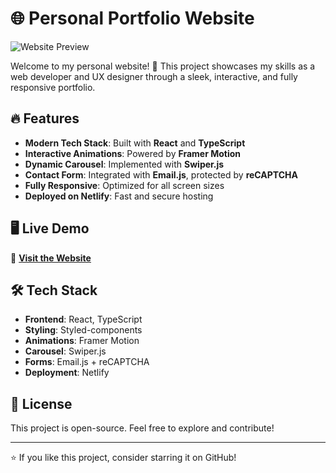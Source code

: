 # 🌐 Personal Portfolio Website  

![Website Preview](https://private-user-images.githubusercontent.com/111671370/423630432-3d188e21-ba50-4d9f-9887-2cf9dfc460fb.gif?jwt=eyJhbGciOiJIUzI1NiIsInR5cCI6IkpXVCJ9.eyJpc3MiOiJnaXRodWIuY29tIiwiYXVkIjoicmF3LmdpdGh1YnVzZXJjb250ZW50LmNvbSIsImtleSI6ImtleTUiLCJleHAiOjE3NDIyMzg0OTUsIm5iZiI6MTc0MjIzODE5NSwicGF0aCI6Ii8xMTE2NzEzNzAvNDIzNjMwNDMyLTNkMTg4ZTIxLWJhNTAtNGQ5Zi05ODg3LTJjZjlkZmM0NjBmYi5naWY_WC1BbXotQWxnb3JpdGhtPUFXUzQtSE1BQy1TSEEyNTYmWC1BbXotQ3JlZGVudGlhbD1BS0lBVkNPRFlMU0E1M1BRSzRaQSUyRjIwMjUwMzE3JTJGdXMtZWFzdC0xJTJGczMlMkZhd3M0X3JlcXVlc3QmWC1BbXotRGF0ZT0yMDI1MDMxN1QxOTAzMTVaJlgtQW16LUV4cGlyZXM9MzAwJlgtQW16LVNpZ25hdHVyZT1jOTRiOTFmY2Q0NGI5NjdiMTQ3ODc1NjBiMDkzNTFhZTAyM2E0ZmQ2MWJlNmQ1NTAxMWVkZGFlOWE2ZjA3OTQ0JlgtQW16LVNpZ25lZEhlYWRlcnM9aG9zdCJ9.7jZxXnEfJzE1-QQJMLF_wSwhRFMUe6ghUZFrINV9D18)  

Welcome to my personal website! 🚀 This project showcases my skills as a web developer and UX designer through a sleek, interactive, and fully responsive portfolio.  

## 🔥 Features  
- **Modern Tech Stack**: Built with **React** and **TypeScript**  
- **Interactive Animations**: Powered by **Framer Motion**  
- **Dynamic Carousel**: Implemented with **Swiper.js**  
- **Contact Form**: Integrated with **Email.js**, protected by **reCAPTCHA**  
- **Fully Responsive**: Optimized for all screen sizes  
- **Deployed on Netlify**: Fast and secure hosting  

## 🖥️ Live Demo  
🔗 **[Visit the Website](https://gita-faiman.netlify.app/)**  

## 🛠️ Tech Stack  
- **Frontend**: React, TypeScript  
- **Styling**: Styled-components  
- **Animations**: Framer Motion  
- **Carousel**: Swiper.js  
- **Forms**: Email.js + reCAPTCHA  
- **Deployment**: Netlify  

## 📜 License  
This project is open-source. Feel free to explore and contribute!  

---

⭐️ If you like this project, consider starring it on GitHub!  
